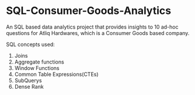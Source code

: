 # SQL-Consumer-Goods-Analytics
An SQL based data analytics project that provides insights to 10 ad-hoc questions for Atliq Hardwares, which is a Consumer Goods based company.

SQL concepts used:
1) Joins
2) Aggregate functions
3) Window Functions
4) Common Table Expressions(CTEs)
5) SubQuerys
6) Dense Rank

